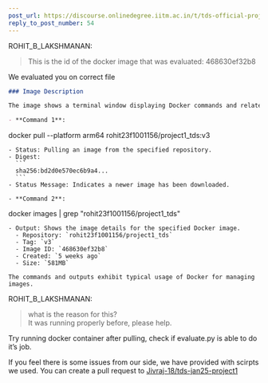 ```yaml
---
post_url: https://discourse.onlinedegree.iitm.ac.in/t/tds-official-project1-discrepencies/171141/61
reply_to_post_number: 54
---
```

 ROHIT\_B\_LAKSHMANAN:

> This is the id of the docker image that was evaluated: 468630ef32b8

We evaluated you on correct file

```markdown
### Image Description

The image shows a terminal window displaying Docker commands and related output. The text is primarily in green and white, indicating the command prompt and command outputs.

- **Command 1**: 
  ```
  docker pull --platform arm64 rohit23f1001156/project1_tds:v3
  ```
  - Status: Pulling an image from the specified repository.
  - Digest: 
    ```
    sha256:bd2d0e570ec6b9a4...
    ```
  - Status Message: Indicates a newer image has been downloaded.

- **Command 2**: 
  ```
  docker images | grep "rohit23f1001156/project1_tds"
  ```
  - Output: Shows the image details for the specified Docker image.
    - Repository: `rohit23f1001156/project1_tds`
    - Tag: `v3`
    - Image ID: `468630ef32b8`
    - Created: `5 weeks ago`
    - Size: `581MB`

The commands and outputs exhibit typical usage of Docker for managing images.
```

 ROHIT\_B\_LAKSHMANAN:

> what is the reason for this?  
> It was running properly before, please help.

Try running docker container after pulling, check if evaluate.py is able to do it’s job.

If you feel there is some issues from our side, we have provided with scirpts we used. You can create a pull request to [Jivraj-18/tds-jan25-project1](https://github.com/Jivraj-18/tds-jan25-project1)